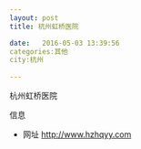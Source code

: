 ```yaml
--- 
layout: post 
title: 杭州虹桥医院

date:   2016-05-03 13:39:56 
categories:其他  
city:杭州
  
--- 
```

   
杭州虹桥医院

信息
 - 网址 http://www.hzhqyy.com


